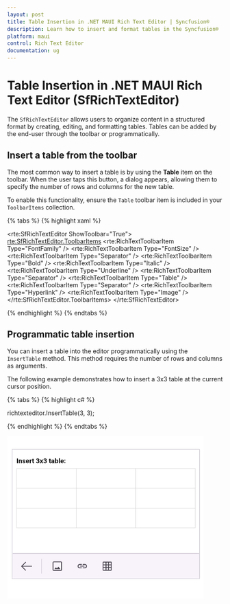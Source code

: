 ```yaml
---
layout: post
title: Table Insertion in .NET MAUI Rich Text Editor | Syncfusion®
description: Learn how to insert and format tables in the Syncfusion® .NET MAUI Rich Text Editor (SfRichTextEditor) control.
platform: maui 
control: Rich Text Editor
documentation: ug
---
```


# Table Insertion in .NET MAUI Rich Text Editor (SfRichTextEditor)

The `SfRichTextEditor` allows users to organize content in a structured format by creating, editing, and formatting tables. Tables can be added by the end-user through the toolbar or programmatically.

## Insert a table from the toolbar

The most common way to insert a table is by using the **Table** item on the toolbar. When the user taps this button, a dialog appears, allowing them to specify the number of rows and columns for the new table.


To enable this functionality, ensure the `Table` toolbar item is included in your `ToolbarItems` collection.

{% tabs %}
{% highlight xaml %}

<rte:SfRichTextEditor ShowToolbar="True">
    <rte:SfRichTextEditor.ToolbarItems>
        <rte:RichTextToolbarItem Type="FontFamily" />
        <rte:RichTextToolbarItem Type="FontSize" />
        <rte:RichTextToolbarItem Type="Separator" />
        <rte:RichTextToolbarItem Type="Bold" />
        <rte:RichTextToolbarItem Type="Italic" />
        <rte:RichTextToolbarItem Type="Underline" />
        <rte:RichTextToolbarItem Type="Separator" />
        <!-- Add the Table toolbar item -->
        <rte:RichTextToolbarItem Type="Table" />
        <rte:RichTextToolbarItem Type="Separator" />
        <rte:RichTextToolbarItem Type="Hyperlink" />
        <rte:RichTextToolbarItem Type="Image" />
    </rte:SfRichTextEditor.ToolbarItems>
</rte:SfRichTextEditor>

{% endhighlight %}
{% endtabs %}

## Programmatic table insertion

You can insert a table into the editor programmatically using the `InsertTable` method. This method requires the number of rows and columns as arguments.

The following example demonstrates how to insert a 3x3 table at the current cursor position.

{% tabs %}
{% highlight c# %}

richtexteditor.InsertTable(3, 3);

{% endhighlight %}
{% endtabs %}

![.NET MAUI Rich Text Editor inserting a table](images/richtexteditor-table.png)
